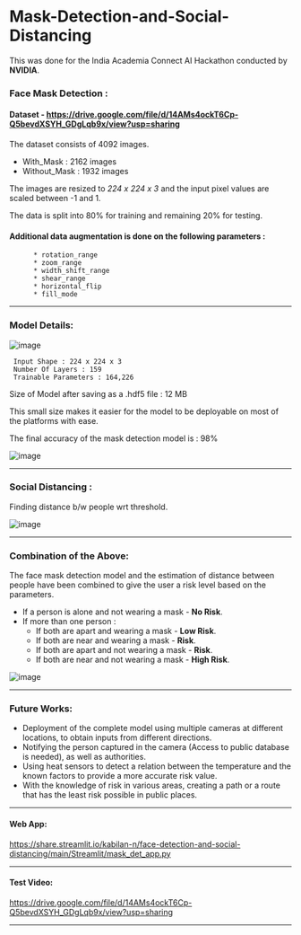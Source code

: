 # Mask-Detection-and-Social-Distancing 

This was done for the India Academia Connect AI Hackathon conducted by **NVIDIA**. 




### Face Mask Detection :

#### Dataset - https://drive.google.com/file/d/14AMs4ockT6Cp-Q5bevdXSYH_GDgLqb9x/view?usp=sharing
The dataset consists of 4092 images.

* With_Mask : 2162 images
* Without_Mask : 1932 images

The images are resized to *224 x 224 x 3* and the input pixel values are scaled between -1 and 1.

The data is split into 80% for training and remaining 20% for testing.

#### Additional data augmentation is done on the following parameters :

          * rotation_range
          * zoom_range
          * width_shift_range
          * shear_range
          * horizontal_flip
          * fill_mode
          
 - - - -
          
### Model Details:   

![image](https://user-images.githubusercontent.com/60337704/141739606-5a79c3a8-48e3-4030-a436-ec83cc2ed124.png)

     Input Shape : 224 x 224 x 3
     Number Of Layers : 159
     Trainable Parameters : 164,226

Size of Model after saving as a .hdf5 file : 12 MB

This small size makes it easier for the model to be deployable on most of the platforms with ease.

The final accuracy of the mask detection model is : 98%

![image](https://user-images.githubusercontent.com/60337704/141739905-b6ec19c9-1c72-41a5-a846-dbe8cf206283.png)

- - - -

### Social Distancing :

Finding distance b/w people wrt threshold.

![image](https://user-images.githubusercontent.com/60337704/141740267-18880031-24b1-4cd5-b354-886f0c940ca4.png)

- - - -

### Combination of the Above:

The face mask detection model and the estimation of distance between people have been combined to give the user a risk level based on the parameters.

* If a person is alone and not wearing a mask - **No Risk**. 
* If  more than one person : 
    * If both are apart and wearing a mask - **Low Risk**.
    * If both are near and wearing a mask - **Risk**.
    * If both are apart and not wearing a mask - **Risk**.
    * If both are near and not wearing a mask - **High Risk**.

![image](https://user-images.githubusercontent.com/60337704/141741264-3a04071c-09a3-4ab4-94e1-6e05fb80c63d.png)

- - - -

### Future Works:

* Deployment of the complete model using multiple cameras at different locations, to obtain inputs from different directions.
* Notifying the person captured in the camera (Access to public database is needed), as well as authorities.
* Using heat sensors to detect a relation between the temperature and the known factors to provide a more accurate risk value.
* With the knowledge of risk in various areas, creating a path or a route that has the least risk possible in public places.

- - - -

#### Web App: 
https://share.streamlit.io/kabilan-n/face-detection-and-social-distancing/main/Streamlit/mask_det_app.py

- - - -

#### Test Video: 
https://drive.google.com/file/d/14AMs4ockT6Cp-Q5bevdXSYH_GDgLqb9x/view?usp=sharing

- - - -













  
  



